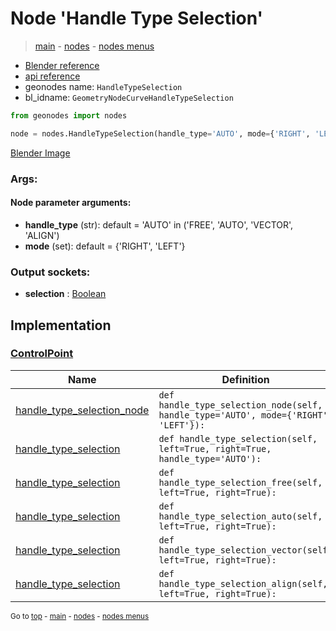 # Node 'Handle Type Selection'

> [main](../structure.md) - [nodes](nodes.md) - [nodes menus](nodes_menus.md)

- [Blender reference](https://docs.blender.org/manual/en/latest/modeling/geometry_nodes/curve/handle_type_selection.html)
- [api reference](https://docs.blender.org/api/current/bpy.types.GeometryNodeCurveHandleTypeSelection.html)
- geonodes name: `HandleTypeSelection`
- bl_idname: `GeometryNodeCurveHandleTypeSelection`

```python
from geonodes import nodes

node = nodes.HandleTypeSelection(handle_type='AUTO', mode={'RIGHT', 'LEFT'})
```

[Blender Image](self.node_image_ref)

### Args:

#### Node parameter arguments:

- **handle_type** (str): default = 'AUTO' in ('FREE', 'AUTO', 'VECTOR', 'ALIGN')
- **mode** (set): default = {'RIGHT', 'LEFT'}

### Output sockets:

- **selection** : [Boolean](Boolean.md)

## Implementation

### [ControlPoint](ControlPoint.md)

| Name | Definition |
|------|------------|
 | [handle_type_selection_node](ControlPoint.md#handle_type_selection_node) | `def handle_type_selection_node(self, handle_type='AUTO', mode={'RIGHT', 'LEFT'}):` |
 | [handle_type_selection](ControlPoint.md#handle_type_selection) | `def handle_type_selection(self, left=True, right=True, handle_type='AUTO'):` |
 | [handle_type_selection](ControlPoint.md#handle_type_selection) | `def handle_type_selection_free(self, left=True, right=True):` |
 | [handle_type_selection](ControlPoint.md#handle_type_selection) | `def handle_type_selection_auto(self, left=True, right=True):` |
 | [handle_type_selection](ControlPoint.md#handle_type_selection) | `def handle_type_selection_vector(self, left=True, right=True):` |
 | [handle_type_selection](ControlPoint.md#handle_type_selection) | `def handle_type_selection_align(self, left=True, right=True):` |

<sub>Go to [top](#node-Handle-Type-Selection) - [main](../structure.md) - [nodes](nodes.md) - [nodes menus](nodes_menus.md)</sub>

